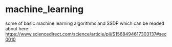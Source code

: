 # machine_learning
some of basic machine learning algorithms and SSDP which can be readed about here: https://www.sciencedirect.com/science/article/pii/S1568494617303137#sec0010
